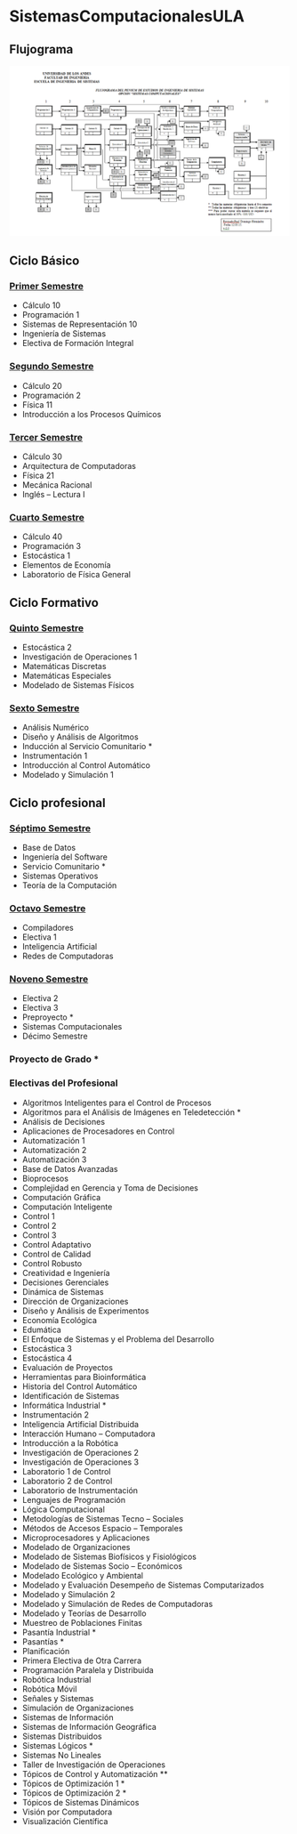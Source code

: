# SistemasComputacionalesULA

## Flujograma

![Sistemas Computacionales](SistemasComputacionales.png?raw=true "Title")

## Ciclo Básico

### [Primer Semestre](Primer%20Semestre)
- Cálculo 10
- Programación 1
- Sistemas de Representación 10
- Ingeniería de Sistemas
- Electiva de Formación Integral

### [Segundo Semestre](Segundo%20Semestre)
- Cálculo 20
- Programación 2
- Física 11
- Introducción a los Procesos Químicos

### [Tercer Semestre](Tercer%20Semestre)
- Cálculo 30
- Arquitectura de Computadoras
- Física 21
- Mecánica Racional
- Inglés – Lectura I

### [Cuarto Semestre](Cuarto%20Semestre)
- Cálculo 40
- Programación 3
- Estocástica 1
- Elementos de Economía
- Laboratorio de Física General

## Ciclo Formativo

### [Quinto Semestre](Quinto%20Semestre)
- Estocástica 2
- Investigación de Operaciones 1
- Matemáticas Discretas
- Matemáticas Especiales
- Modelado de Sistemas Físicos

### [Sexto Semestre](Sexto%20Semestre)
- Análisis Numérico
- Diseño y Análisis de Algoritmos
- Inducción al Servicio Comunitario *
- Instrumentación 1
- Introducción al Control Automático
- Modelado y Simulación 1

## Ciclo profesional

### [Séptimo Semestre](Septimo%20Semestre)
- Base de Datos
- Ingeniería del Software
- Servicio Comunitario *
- Sistemas Operativos
- Teoría de la Computación

### [Octavo Semestre](Octavo%20Semestre)
- Compiladores
- Electiva 1
- Inteligencia Artificial
- Redes de Computadoras

### [Noveno Semestre](Noveno%20Semestre)
- Electiva 2
- Electiva 3
- Preproyecto *
- Sistemas Computacionales
- Décimo Semestre

### Proyecto de Grado *

### Electivas del Profesional
- Algoritmos Inteligentes para el Control de Procesos
- Algoritmos para el Análisis de Imágenes en Teledetección *
- Análisis de Decisiones
- Aplicaciones de Procesadores en Control
- Automatización 1
- Automatización 2
- Automatización 3
- Base de Datos Avanzadas
- Bioprocesos
- Complejidad en Gerencia y Toma de Decisiones
- Computación Gráfica
- Computación Inteligente
- Control 1
- Control 2
- Control 3
- Control Adaptativo
- Control de Calidad
- Control Robusto
- Creatividad e Ingeniería
- Decisiones Gerenciales
- Dinámica de Sistemas
- Dirección de Organizaciones
- Diseño y Análisis de Experimentos
- Economía Ecológica
- Edumática
- El Enfoque de Sistemas y el Problema del Desarrollo
- Estocástica 3
- Estocástica 4
- Evaluación de Proyectos
- Herramientas para Bioinformática
- Historia del Control Automático
- Identificación de Sistemas
- Informática Industrial *
- Instrumentación 2
- Inteligencia Artificial Distribuida
- Interacción Humano – Computadora
- Introducción a la Robótica
- Investigación de Operaciones 2
- Investigación de Operaciones 3
- Laboratorio 1 de Control
- Laboratorio 2 de Control
- Laboratorio de Instrumentación
- Lenguajes de Programación
- Lógica Computacional
- Metodologías de Sistemas Tecno – Sociales
- Métodos de Accesos Espacio – Temporales
- Microprocesadores y Aplicaciones
- Modelado de Organizaciones
- Modelado de Sistemas Biofísicos y Fisiológicos
- Modelado de Sistemas Socio – Económicos
- Modelado Ecológico y Ambiental
- Modelado y Evaluación Desempeño de Sistemas Computarizados
- Modelado y Simulación 2
- Modelado y Simulación de Redes de Computadoras
- Modelado y Teorías de Desarrollo
- Muestreo de Poblaciones Finitas
- Pasantía Industrial *
- Pasantías *
- Planificación
- Primera Electiva de Otra Carrera
- Programación Paralela y Distribuida
- Robótica Industrial
- Robótica Móvil
- Señales y Sistemas
- Simulación de Organizaciones
- Sistemas de Información
- Sistemas de Información Geográfica
- Sistemas Distribuidos
- Sistemas Lógicos *
- Sistemas No Lineales
- Taller de Investigación de Operaciones
- Tópicos de Control y Automatización **
- Tópicos de Optimización 1 *
- Tópicos de Optimización 2 *
- Tópicos de Sistemas Dinámicos
- Visión por Computadora
- Visualización Científica
